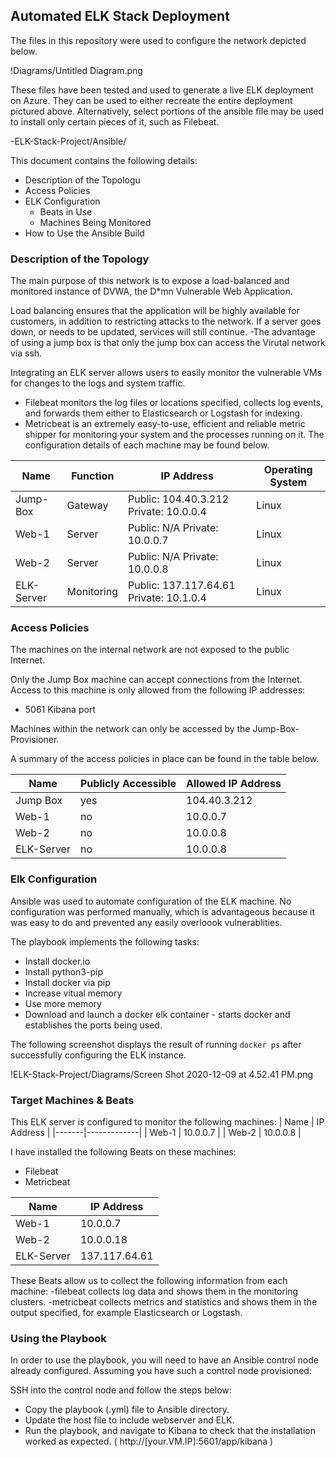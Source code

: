 ## Automated ELK Stack Deployment

The files in this repository were used to configure the network depicted below.

!Diagrams/Untitled Diagram.png

These files have been tested and used to generate a live ELK deployment on Azure. They can be used to either recreate the entire deployment pictured above. Alternatively, select portions of the ansible file may be used to install only certain pieces of it, such as Filebeat.

  -ELK-Stack-Project/Ansible/
  
This document contains the following details:
- Description of the Topologu
- Access Policies
- ELK Configuration
  - Beats in Use
  - Machines Being Monitored
- How to Use the Ansible Build


### Description of the Topology

The main purpose of this network is to expose a load-balanced and monitored instance of DVWA, the D*mn Vulnerable Web Application.

Load balancing ensures that the application will be highly available for customers, in addition to restricting attacks to the network. If a server goes down, or needs to be updated, services will still continue.
-The advantage of using a jump box is that only the jump box can access the Virutal network via ssh. 

Integrating an ELK server allows users to easily monitor the vulnerable VMs for changes to the logs and system traffic.
- Filebeat monitors the log files or locations specified, collects log events, and forwards them either to Elasticsearch or Logstash for indexing.
- Metricbeat is an extremely easy-to-use, efficient and reliable metric shipper for monitoring your system and the processes running on it. 
The configuration details of each machine may be found below.

| Name       | Function   | IP Address                              | Operating System |
|------------|------------|-----------------------------------------|------------------|
| Jump-Box   | Gateway    | Public: 104.40.3.212  Private: 10.0.0.4  | Linux           |
| Web-1      | Server     | Public: N/A           Private: 10.0.0.7  | Linux           |
| Web-2      | Server     | Public: N/A           Private: 10.0.0.8  | Linux           |
| ELK-Server | Monitoring | Public: 137.117.64.61 Private: 10.1.0.4  | Linux           |

### Access Policies

The machines on the internal network are not exposed to the public Internet. 

Only the Jump Box machine can accept connections from the Internet. Access to this machine is only allowed from the following IP addresses:
- 5061 Kibana port

Machines within the network can only be accessed by the Jump-Box-Provisioner.

A summary of the access policies in place can be found in the table below.

| Name       | Publicly Accessible  | Allowed IP Address |
|------------|----------------------|--------------------|
| Jump Box   | yes                  | 104.40.3.212       |
| Web-1      | no                   | 10.0.0.7           |
| Web-2      | no                   | 10.0.0.8           |
| ELK-Server | no                   | 10.0.0.8           |

### Elk Configuration

Ansible was used to automate configuration of the ELK machine. No configuration was performed manually, which is advantageous because it was easy to do and prevented any easily overloook vulnerablities. 

The playbook implements the following tasks:
- Install docker.io
- Install python3-pip
- Install docker via pip
- Increase vitual memory  
- Use more memory 
- Download and launch a docker elk container - starts docker and establishes the ports being used.  

The following screenshot displays the result of running `docker ps` after successfully configuring the ELK instance.

!ELK-Stack-Project/Diagrams/Screen Shot 2020-12-09 at 4.52.41 PM.png

### Target Machines & Beats
This ELK server is configured to monitor the following machines:
| Name  | IP Address  |
|-------|-------------|
| Web-1 | 10.0.0.7    |
| Web-2 | 10.0.0.8    |

I have installed the following Beats on these machines:
- Filebeat
- Metricbeat 

| Name       | IP Address   |
|------------|--------------|
| Web-1      | 10.0.0.7     |
| Web-2      | 10.0.0.18    |
| ELK-Server | 137.117.64.61|

These Beats allow us to collect the following information from each machine:
-filebeat collects log data and shows them in the monitoring clusters. 
-metricbeat collects metrics and statistics and shows them in the output specified, for example Elasticsearch or Logstash. 

### Using the Playbook
In order to use the playbook, you will need to have an Ansible control node already configured. Assuming you have such a control node provisioned: 

SSH into the control node and follow the steps below:
- Copy the playbook (.yml) file to Ansible directory.
- Update the host file to include webserver and ELK. 
- Run the playbook, and navigate to Kibana to check that the installation worked as expected. 
   ( http://[your.VM.IP]:5601/app/kibana )

